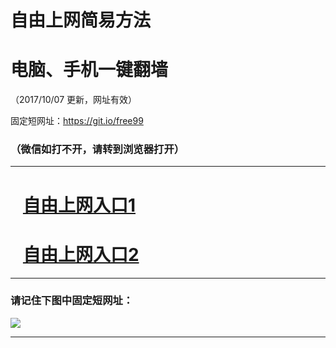 ﻿# 自由上网简易方法

# 电脑、手机一键翻墙

（2017/10/07 更新，网址有效）

固定短网址：https://git.io/free99

### （微信如打不开，请转到浏览器打开）


***





# &nbsp;&nbsp; <a href="http://ft2823427404.fwq-tz-1001.info/fwqtz01.html?t=10070011986 " target="_blank">自由上网入口1</a>
# &nbsp;&nbsp; <a href="http://ft2577826648.fwq-tz-1002.info/fwqtz02.html?t=10070017736 " target="_blank">自由上网入口2</a>
***

### 请记住下图中固定短网址：

<img src="https://s3-us-west-2.amazonaws.com/fwq-1001/yjfq-20170905okok.png" /> 


***

